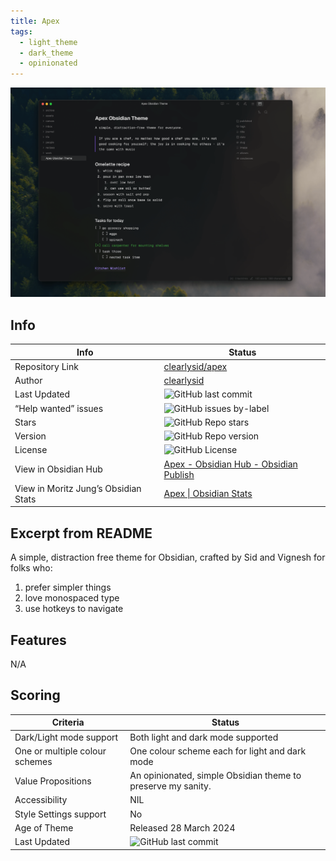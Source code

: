 ```yaml
---
title: Apex
tags:
  - light_theme
  - dark_theme
  - opinionated
---
```


![Apex Theme Screenshot](https://raw.githubusercontent.com/clearlysid/apex/refs/heads/master/docs/cover.png)

## Info

| Info                                 | Status                                                                                                                                            |
| ------------------------------------ | ------------------------------------------------------------------------------------------------------------------------------------------------- |
| Repository Link                      | [clearlysid/apex](https://github.com/clearlysid/apex)                                                                                             |
| Author                               | [clearlysid](https://github.com/clearlysid)                                                                                                       |
| Last Updated                         | ![GitHub last commit](https://img.shields.io/github/last-commit/clearlysid/apex?color=573E7A&label=last%20update&logo=github&style=for-the-badge) |
| “Help wanted” issues                 | ![GitHub issues by-label](https://img.shields.io/github/issues/clearlysid/apex/help%20wanted?color=573E7A&logo=github&style=for-the-badge)        |
| Stars                                | ![GitHub Repo stars](https://img.shields.io/github/stars/clearlysid/apex?color=573E7A&logo=github&style=for-the-badge)                            |
| Version                              | ![GitHub Repo version](https://img.shields.io/github/v/release/clearlysid/apex?color=573E7A&logo=github&style=for-the-badge&=semver)              |
| License                              | ![GitHub License](https://img.shields.io/github/license/clearlysid/apex?style=for-the-badge)                                                      |
| View in Obsidian Hub                 | [Apex \- Obsidian Hub \- Obsidian Publish](https://publish.obsidian.md/hub/02+-+Community+Expansions/02.05+All+Community+Expansions/Themes/Apex)  |
| View in Moritz Jung’s Obsidian Stats | [Apex \| Obsidian Stats](https://www.moritzjung.dev/obsidian-stats/themes/apex/)                                                                  |

## Excerpt from README

A simple, distraction free theme for Obsidian, crafted by Sid and Vignesh for folks who:

1. prefer simpler things
2. love monospaced type
3. use hotkeys to navigate

## Features

N/A

## Scoring

| Criteria                       | Status                                                                                                                                            |
| ------------------------------ | ------------------------------------------------------------------------------------------------------------------------------------------------- |
| Dark/Light mode support        | Both light and dark mode supported                                                                                                                |
| One or multiple colour schemes | One colour scheme each for light and dark mode                                                                                                    |
| Value Propositions             | An opinionated, simple Obsidian theme to preserve my sanity.                                                                                      |
| Accessibility                  | NIL                                                                                                                                               |
| Style Settings support         | No                                                                                                                                                |
| Age of Theme                   | Released 28 March 2024                                                                                                                            |
| Last Updated                   | ![GitHub last commit](https://img.shields.io/github/last-commit/clearlysid/apex?color=573E7A&label=last%20update&logo=github&style=for-the-badge) |

